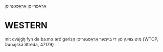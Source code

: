 אַראָפּרײַסן
אַראָפּגעריסן

WESTERN
========

mit cvajg͡ŋ fyn də baːmα əróˑgərɩ̀sn̩ מיט צווײַגן פֿון די ביימער אַראָפּגעריסן {WTCP, Dunajská Streda, 47179}
